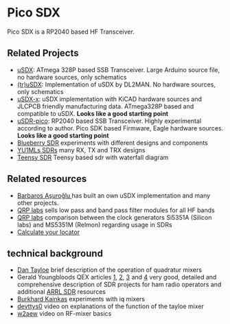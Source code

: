 # Pico SDX

Pico SDX is a RP2040 based HF Transceiver.

## Related Projects

- [uSDX](https://github.com/threeme3/usdx): ATmega 328P based SSB Transceiver. Large Arduino source file, no hardware sources, only schematics
- [(tr)uSDX](https://dl2man.de/): Implementation of uSDX by DL2MAN. No hardware sources, only schematics
- [uSDX-x](https://github.com/KD9PDP/uSDX-x): uSDX implementation with KiCAD hardware sources and JLCPCB friendly manufacturing data. ATmega328P based and compatible to uSDX. **Looks like a good starting point**
- [uSDR-pico](https://github.com/ArjanteMarvelde/uSDR-pico): RP2040 based SSB Transceiver. Highly experimental according to author. Pico SDK based Firmware, Eagle hardware sources. **Looks like a good starting point**
- [Blueberry SDR](http://www.andreadrian.de/sdr/Blueberry_SDR_schematics.html) experiments with different designs and components
- [YU1MLs SDRs](https://web.archive.org/web/20200227193146/http://yu1lm.qrpradio.com/sdr%20rx%20yu1lm.htm) many RX, TX and TRX designs
- [Teensy SDR](https://www.pjrc.com/convolution-software-defined-radio/) Teensy based sdr with waterfall diagram

## Related resources

- [Barbaros Aşuroğlu ](https://antrak.org.tr/author/barbarosasuroglu/) has built an own uSDX implementation and many other projects.
- [QRP labs](https://www.qrp-labs.com/lpfkit.html) sells low pass and band pass filter modules for all HF bands
- [QRP labs](https://www.qrp-labs.com/synth/ms5351m.html) comparison between the clock generators Si5351A (Silicon labs) and MS5351M (Relmon) regarding usage in SDRs
- [Calculate your locator](https://dxcluster.ha8tks.hu/hamgeocoding/)

## technical background

- [Dan Tayloe](https://www.norcalqrp.org/files/Tayloe_mixer_x3a.pdf) brief description of the operation of quadratur mixers
- Gerald Youngbloods QEX articles [1](https://www.arrl.org/files/file/Technology/tis/info/pdf/020708qex013.pdf), [2](https://www.arrl.org/files/file/Technology/tis/info/pdf/020910qex010.pdf), [3](https://www.arrl.org/files/file/Technology/tis/info/pdf/021112qex027.pdf) and [4](http://www.arrl.org/files/file/Technology/tis/info/pdf/030304qex020.pdf) very good, detailed and comprehensive description of SDR projects for ham radio operators and additional [ARRL SDR](http://www.arrl.org/software-defined-radio) resources
- [Burkhard Kainkas](https://www.b-kainka.de/iqrx.htm) experiments with iq mixers
- [devttys0](https://www.youtube.com/watch?v=JuuKF1RFvBM) video on explanations of the function of the tayloe mixer
- [w2aew](https://www.youtube.com/watch?v=Mm7WfVzr1ao) video on RF-mixer basics

